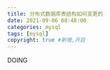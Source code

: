 ```yaml
---
title: 分布式数据库表结构如何变更的
date: 2021-09-06 08:48:00
categories: mysql
tags: [mysql]
copyright: true #新增,开启
---
```


DOING